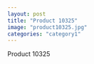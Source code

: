 ```yaml
---
layout: post
title: "Product 10325"
image: "product10325.jpg"
categories: "category1"
---
```

Product 10325
